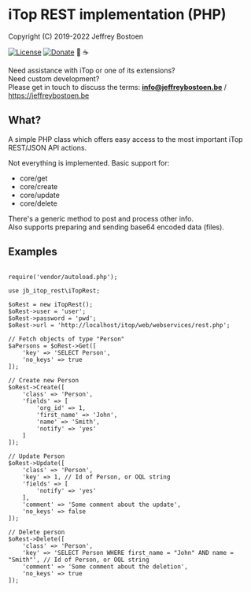 # iTop REST implementation (PHP)

Copyright (C) 2019-2022 Jeffrey Bostoen

[![License](https://img.shields.io/github/license/jbostoen/iTop-custom-extensions)](https://github.com/jbostoen/iTop-custom-extensions/blob/master/license.md)
[![Donate](https://img.shields.io/badge/Donate-PayPal-green.svg)](https://www.paypal.me/jbostoen)
🍻 ☕

Need assistance with iTop or one of its extensions?  
Need custom development?  
Please get in touch to discuss the terms: **info@jeffreybostoen.be** / https://jeffreybostoen.be

## What?

A simple PHP class which offers easy access to the most important iTop REST/JSON API actions.

Not everything is implemented. Basic support for:

* core/get
* core/create
* core/update
* core/delete

There's a generic method to post and process other info.  
Also supports preparing and sending base64 encoded data (files).

## Examples

```

require('vendor/autoload.php');

use jb_itop_rest\iTopRest;

$oRest = new iTopRest();
$oRest->user = 'user';
$oRest->password = 'pwd';
$oRest->url = 'http://localhost/itop/web/webservices/rest.php';

// Fetch objects of type "Person"
$aPersons = $oRest->Get([
	'key' => 'SELECT Person',
	'no_keys' => true
]);

// Create new Person
$oRest->Create([
	'class' => 'Person',
	'fields' => [
		'org_id' => 1,
		'first_name' => 'John',
		'name' => 'Smith',
		'notify' => 'yes'
	]
]);

// Update Person
$oRest->Update([
	'class' => 'Person',
	'key' => 1, // Id of Person, or OQL string
	'fields' => [
		'notify' => 'yes'
	],
	'comment' => 'Some comment about the update',
	'no_keys' => false
]);

// Delete person
$oRest->Delete([
	'class' => 'Person',
	'key' => 'SELECT Person WHERE first_name = "John" AND name = "Smith"', // Id of Person, or OQL string
	'comment' => 'Some comment about the deletion',
	'no_keys' => true
]);

```

